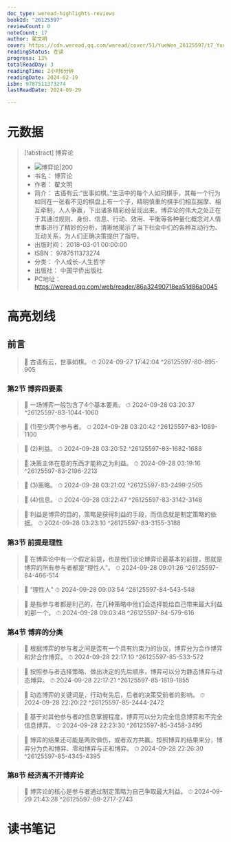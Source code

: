 ```yaml
---
doc_type: weread-highlights-reviews
bookId: "26125597"
reviewCount: 0
noteCount: 17
author: 翟文明
cover: https://cdn.weread.qq.com/weread/cover/51/YueWen_26125597/t7_YueWen_26125597.jpg
readingStatus: 在读
progress: 13%
totalReadDay: 3
readingTime: 2小时6分钟
readingDate: 2024-02-19
isbn: 9787511373274
lastReadDate: 2024-09-29

---
```

# 元数据
> [!abstract] 博弈论
> - ![ 博弈论|200](https://cdn.weread.qq.com/weread/cover/51/YueWen_26125597/t7_YueWen_26125597.jpg)
> - 书名： 博弈论
> - 作者： 翟文明
> - 简介： 古语有云:“世事如棋。”生活中的每个人如同棋手，其每一个行为如同在一张看不见的棋盘上布一个子，精明慎重的棋手们相互揣摩、相互牵制，人人争赢，下出诸多精彩纷呈现出来。博弈论的伟大之处正在于其通过规则、身份、信息、行动、效用、平衡等各种量化概念对人情世事进行了精妙的分析，清晰地揭示了当下社会中们的各种互动行为、互动关系，为人们正确决策提供了指导。
> - 出版时间： 2018-03-01 00:00:00
> - ISBN： 9787511373274
> - 分类： 个人成长-人生哲学
> - 出版社： 中国华侨出版社
> - PC地址：https://weread.qq.com/web/reader/86a32490718ea51d86a0045

# 高亮划线

## 前言

> 📌 古语有云，世事如棋。 
> ⏱ 2024-09-27 17:42:04 ^26125597-80-895-905

### 第2节 博弈四要素

> 📌 一场博弈一般包含了4个基本要素。 
> ⏱ 2024-09-28 03:20:37 ^26125597-83-1044-1060

> 📌 (1)至少两个参与者。 
> ⏱ 2024-09-28 03:20:42 ^26125597-83-1089-1100

> 📌 (2)利益。 
> ⏱ 2024-09-28 03:20:52 ^26125597-83-1682-1688

> 📌 决策主体在意的东西才能称之为利益。 
> ⏱ 2024-09-28 03:19:16 ^26125597-83-2196-2213

> 📌 (3)策略。 
> ⏱ 2024-09-28 03:21:02 ^26125597-83-2499-2505

> 📌 (4)信息。 
> ⏱ 2024-09-28 03:22:47 ^26125597-83-3142-3148

> 📌 利益是博弈的目的，策略是获得利益的手段，而信息就是制定策略的依据。 
> ⏱ 2024-09-28 03:23:10 ^26125597-83-3155-3188

### 第3节 前提是理性

> 📌 在博弈论中有一个假定前提，也是我们谈论博弈论最基本的前提，那就是博弈的所有参与者都是“理性人”。 
> ⏱ 2024-09-28 09:01:26 ^26125597-84-466-514

> 📌 “理性人” 
> ⏱ 2024-09-28 09:03:54 ^26125597-84-543-548

> 📌 是指参与者都是利己的，在几种策略中他们会选择能给自己带来最大利益的那一个。 
> ⏱ 2024-09-28 09:03:48 ^26125597-84-579-616

### 第4节 博弈的分类

> 📌 根据博弈的参与者之间是否有一个具有约束力的协议，博弈分为合作博弈和非合作博弈。 
> ⏱ 2024-09-28 22:17:10 ^26125597-85-533-572

> 📌 按照参与者选择策略、做出决定的先后顺序，博弈可以分为静态博弈与动态博弈。 
> ⏱ 2024-09-28 22:17:21 ^26125597-85-1819-1855

> 📌 动态博弈的关键词是，行动有先后，后者的决策受前者的影响。 
> ⏱ 2024-09-28 22:20:22 ^26125597-85-2444-2472

> 📌 基于对其他参与者的信息掌握程度，博弈可以分为完全信息博弈和不完全信息博弈。 
> ⏱ 2024-09-28 22:23:30 ^26125597-85-3458-3495

> 📌 博弈的结果还可能是两败俱伤，或者双方共赢。按照博弈的结果来分，博弈分为负和博弈、零和博弈与正和博弈。 
> ⏱ 2024-09-28 22:26:30 ^26125597-85-4345-4395

### 第8节 经济离不开博弈论

> 📌 博弈论的核心是参与者通过制定策略为自己争取最大利益。 
> ⏱ 2024-09-29 21:43:28 ^26125597-89-2717-2743

# 读书笔记
